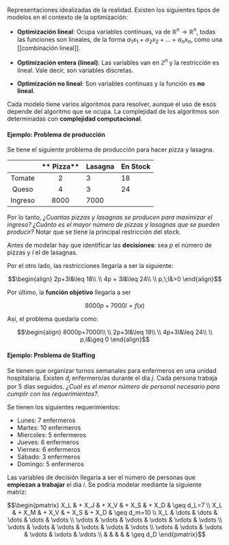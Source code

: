 
Representaciones idealizadas de la realidad. Existen los siguientes tipos de modelos en el contexto de la optimización: 

- **Optimización lineal**: Ocupa variables continuas, va de $\mathbb{R}^n\to\mathbb{R}^n$, todas las funciones son lineales, de la forma $\alpha_1x_1+\alpha_2x_2+\dots+\alpha_nx_n$, como una [[combinación lineal]]. 

- **Optimización entera (lineal)**: Las variables van en $\mathbb{Z}^n$ y la restricción es lineal. Vale decir, son variables discretas.

- **Optimización no lineal**: Son variables continuas y la función es **no lineal**. 

Cada modelo tiene varios algoritmos para resolver, aunque el uso de esos depende del algoritmo que se ocupa. La complejidad de los algoritmos son determinadas con **complejidad computacional**. 

#### Ejemplo: Problema de producción 

Se tiene el siguiente problema de producción para hacer pizza y lasagna. 

|         | ** Pizza** | **Lasagna** | **En Stock** |
|:-------:|:----------:|-------------|--------------|
|  Tomate |      2     | 3           | 18           |
|  Queso  |      4     | 3           | 24           |
| Ingreso | 8000       | 7000        |              |

Por lo tanto, *¿Cuantas pizzas y lasagnas se producen para maximizar el ingreso? ¿Cuánto es el mayor número de pizzas y lasagnas que se pueden producir?* Notar que se tiene la principal restricción del stock. 

Antes de modelar hay que identificar las **decisiones**: sea $p$ el número de pizzas y $l$ el de lasagnas. 

Por el otro lado, las restricciones llegaría a ser la siguiente: 

$$\begin{align}
2p+3l&\leq 18\\  \\
4p + 3l&\leq 24\\  \\
p,\;l&>0
\end{align}$$

Por último, la **función objetivo** llegaría a ser 

$$8000p+7000l=f(x)$$

Así, el problema quedaría como: 

$$\begin{align}
8000p+7000l\\ \\
2p+3l&\leq 18\\  \\
4p+3l&\leq 24\\  \\
p,l&\geq 0
\end{align}$$

#### Ejemplo: Problema de Staffing 

Se tienen que organizar turnos semanales para enfermeros en una unidad hospitalaria. Existen $d_j$ enfermero/as durante el dia $j$. Cada persona trabaja por $5$ días seguidos. *¿Cual es el menor número de personal necesario para cumplir con los requerimientos?*. 

Se tienen los siguientes requerimientos: 

- Lunes: 7 enfermeros 
- Martes: 10 enfermeros 
- Miercoles: 5 enfermeros 
- Jueves: 6 enfermeros 
- Viernes: 6 enfermeros 
- Sábado: 3 enfermeros 
- Domingo: 5 enfermeros 

Las variables de decisión llegaría a ser el número de personas que **empiezan a trabajar** el dia $i$. Se podría modelar mediante la siguiente matriz: 

$$\begin{pmatrix}
X_L & + X_J & + X_V & + X_S & + X_D & \geq d_L=7 \\
X_L & + X_M & + X_V & + X_S & + X_D & \geq d_m=10 \\
X_L & \dots & \dots & \dots & \dots & \vdots \\
\vdots & \vdots & \vdots & \vdots & \vdots & \vdots \\
\vdots & \vdots & \vdots & \vdots & \vdots & \vdots \\
\vdots & \vdots & \vdots & \vdots & \vdots & \vdots \\
 &  &  &  &  & \geq d_D
\end{pmatrix}$$


